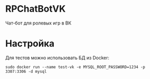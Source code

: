 # RPChatBotVK
Чат-бот для ролевых игр в ВК

# Настройка

Для тестов можно использовать БД из Docker:
```
sudo docker run --name test-vk -e MYSQL_ROOT_PASSWORD=1234 -p 3307:3306 -d mysql
```

